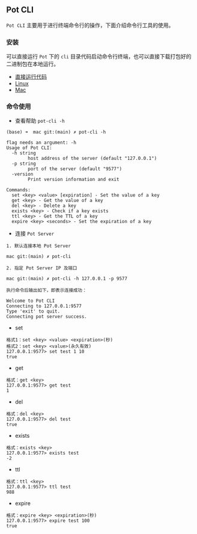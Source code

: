 ## Pot CLI

`Pot CLI` 主要用于进行终端命令行的操作，下面介绍命令行工具的使用。

### 安装
可以直接运行 `Pot` 下的 `cli` 目录代码启动命令行终端，也可以直接下载打包好的二进制包在本地运行。

- [直接运行代码](https://github.com/swxctx/pot/tree/main/cli)
- [Linux]()
- [Mac]()

### 命令使用

- 查看帮助 `pot-cli -h`

```
(base) ➜  mac git:(main) ✗ pot-cli -h

flag needs an argument: -h
Usage of Pot CLI:
  -h string
    	host address of the server (default "127.0.0.1")
  -p string
    	port of the server (default "9577")
  -version
    	Print version information and exit

Commands:
  set <key> <value> [expiration] - Set the value of a key
  get <key> - Get the value of a key
  del <key> - Delete a key
  exists <key> - Check if a key exists
  ttl <key> - Get the TTL of a key
  expire <key> <seconds> - Set the expiration of a key
```

- 连接 `Pot Server`

```shell
1. 默认连接本地 Pot Server

mac git:(main) ✗ pot-cli

2. 指定 Pot Server IP 及端口

mac git:(main) ✗ pot-cli -h 127.0.0.1 -p 9577

执行命令后输出如下，即表示连接成功：

Welcome to Pot CLI
Connecting to 127.0.0.1:9577
Type 'exit' to quit.
Connecting pot server success.
```

- set

```
格式1：set <key> <value> <expiration>(秒)
格式2：set <key> <value>(永久有效)
127.0.0.1:9577> set test 1 10
true
```

- get

```
格式：get <key>
127.0.0.1:9577> get test
1
```

- del

```
格式：del <key>
127.0.0.1:9577> del test
true
```

- exists

```
格式：exists <key>
127.0.0.1:9577> exists test
-2
```

- ttl

```
格式：ttl <key>
127.0.0.1:9577> ttl test
988
```

- expire

```
格式：expire <key> <expiration>(秒)
127.0.0.1:9577> expire test 100
true
```